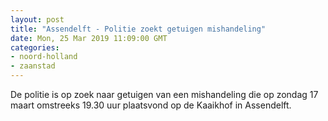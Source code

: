 ```yaml
---
layout: post
title: "Assendelft - Politie zoekt getuigen mishandeling"
date: Mon, 25 Mar 2019 11:09:00 GMT
categories: 
- noord-holland 
- zaanstad 
---
```


De politie is op zoek naar getuigen van een mishandeling die op zondag 17 maart omstreeks 19.30 uur plaatsvond op de Kaaikhof in Assendelft.
